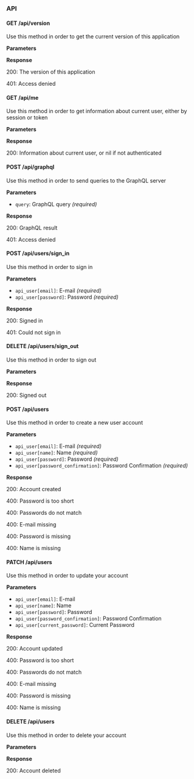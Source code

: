 ### API

#### GET /api/version

Use this method in order to get the current version of this application

**Parameters**


**Response**

200: The version of this application

401: Access denied


#### GET /api/me

Use this method in order to get information about current user, either by session or token

**Parameters**


**Response**

200: Information about current user, or nil if not authenticated


#### POST /api/graphql

Use this method in order to send queries to the GraphQL server

**Parameters**

* `query`: GraphQL query _(required)_

**Response**

200: GraphQL result

401: Access denied


#### POST /api/users/sign_in

Use this method in order to sign in

**Parameters**

* `api_user[email]`: E-mail _(required)_
* `api_user[password]`: Password _(required)_

**Response**

200: Signed in

401: Could not sign in


#### DELETE /api/users/sign_out

Use this method in order to sign out

**Parameters**


**Response**

200: Signed out


#### POST /api/users

Use this method in order to create a new user account

**Parameters**

* `api_user[email]`: E-mail _(required)_
* `api_user[name]`: Name _(required)_
* `api_user[password]`: Password _(required)_
* `api_user[password_confirmation]`: Password Confirmation _(required)_

**Response**

200: Account created

400: Password is too short

400: Passwords do not match

400: E-mail missing

400: Password is missing

400: Name is missing


#### PATCH /api/users

Use this method in order to update your account

**Parameters**

* `api_user[email]`: E-mail
* `api_user[name]`: Name
* `api_user[password]`: Password
* `api_user[password_confirmation]`: Password Confirmation
* `api_user[current_password]`: Current Password

**Response**

200: Account updated

400: Password is too short

400: Passwords do not match

400: E-mail missing

400: Password is missing

400: Name is missing


#### DELETE /api/users

Use this method in order to delete your account

**Parameters**


**Response**

200: Account deleted

